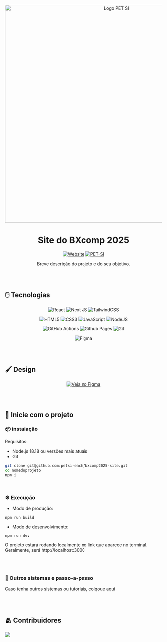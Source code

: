 <!-- Troque as informações do pet e do repositório para as informações do seu projeto -->

<div align="center">

<img src="http://www.each.usp.br/petsi/wp-content/uploads/2020/03/cropped-logo-pet-si-horizontal-1024x215.png" alt="Logo PET SI" width="700">

<h1> Site do BXcomp 2025 </h1>

[![Website](https://img.shields.io/website-up-down-green-red/http/monip.org.svg)](https://petsi-each.github.io/pet-sites-boilerplate/)
[![PET-SI](https://img.shields.io/badge/Instagram-PET%20SI-darkred)](https://www.instagram.com/petsieach/)


Breve descrição do projeto e do seu objetivo.

</div>


<br/><br/>


## 🖱️ Tecnologias

<div align="center">

![React](https://img.shields.io/badge/react-%2320232a.svg?style=for-the-badge&logo=react&logoColor=%2361DAFB)
![Next JS](https://img.shields.io/badge/Next-black?style=for-the-badge&logo=next.js&logoColor=white)
![TailwindCSS](https://img.shields.io/badge/tailwindcss-%2338B2AC.svg?style=for-the-badge&logo=tailwind-css&logoColor=white)


![HTML5](https://img.shields.io/badge/html5-%23E34F26.svg?style=for-the-badge&logo=html5&logoColor=white)
![CSS3](https://img.shields.io/badge/css3-%231572B6.svg?style=for-the-badge&logo=css3&logoColor=white)
![JavaScript](https://img.shields.io/badge/javascript-%23323330.svg?style=for-the-badge&logo=javascript&logoColor=%23F7DF1E)
![NodeJS](https://img.shields.io/badge/node.js-6DA55F?style=for-the-badge&logo=node.js&logoColor=white)

![GitHub Actions](https://img.shields.io/badge/github%20actions-%232671E5.svg?style=for-the-badge&logo=githubactions&logoColor=white)
![Github Pages](https://img.shields.io/badge/github%20pages-121013?style=for-the-badge&logo=github&logoColor=white)
![Git](https://img.shields.io/badge/git-%23F05033.svg?style=for-the-badge&logo=git&logoColor=white)

![Figma](https://img.shields.io/badge/figma-%23F24E1E.svg?style=for-the-badge&logo=figma&logoColor=white)

</div>
<br/><br/>


## 🖌️ Design

<div align="center">
    
[![Veja no Figma](https://img.shields.io/badge/Figma-Ver%20design-darkred?logo=figma&logoColor=f5f5f5)]([linkdofigma](https://www.figma.com/design/RMtykOzk5fL6GtJDPArJqF/BXCOMP25?node-id=3076-30&p=f&t=PRFtwAdcxbtDfboD-0))


</div>

<br/><br/>

## 🚀 Inicie com o projeto

### 📦 Instalação

Requisitos: 
- Node.js 18.18 ou versões mais atuais
- Git

```bash
git clone git@github.com:petsi-each/bxcomp2025-site.git
cd nomedoprojeto
npm i
```

<br/>

### ⚙️ Execução

- Modo de produção:
```
npm run build
```


- Modo de desenvolvimento:
```
npm run dev
```
O projeto estará rodando localmente no link que aparece no terminal. Geralmente, será http://localhost:3000

<br/><br/>

### 📓 Outros sistemas e passo-a-passo

Caso tenha outros sistemas ou tutoriais, colqoue aqui

<br/><br/>

## 🫂 Contribuidores

<a href = "https://github.com/petsi-each/pet-sites-boilerplate/contributors">
  <img src = "https://contrib.rocks/image?repo=petsi-each/pet-sites-boilerplate"/>
</a>
